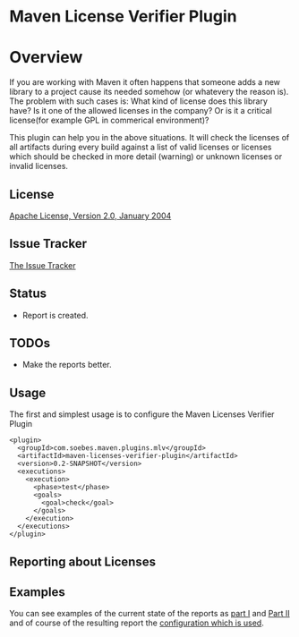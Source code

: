 # Maven License Verifier Plugin

# Overview

If you are working with Maven it often happens that someone adds a new library to 
a project cause its needed somehow (or whatevery the reason is). The problem with 
such cases is: What kind of license does this library have? Is it one of the 
allowed licenses in the company?  Or is it a critical license(for example GPL in 
commerical environment)?

This plugin can help you in the above situations. It will check the licenses of
all artifacts during every build against a list of valid licenses or licenses which should
be checked in more detail (warning) or unknown licenses or invalid licenses.

## License

[Apache License, Version 2.0, January 2004](http://www.apache.org/licenses/)

## Issue Tracker

[The Issue Tracker](http://supose.org/projects/show/mlv)

## Status

 * Report is created.


## TODOs

 * Make the reports better.

## Usage

The first and simplest usage is to configure the Maven Licenses Verifier Plugin

    <plugin>
      <groupId>com.soebes.maven.plugins.mlv</groupId>
      <artifactId>maven-licenses-verifier-plugin</artifactId>
      <version>0.2-SNAPSHOT</version>
      <executions>
        <execution>
          <phase>test</phase>
          <goals>
            <goal>check</goal>
          </goals>
        </execution>
      </executions>
    </plugin>

## Reporting about Licenses



Examples
--------

You can see examples of the current state of the reports as [part I](http://blog.soebes.de/uploads/Screenshot-Artifact-License-Categories.png)
 and [Part II](http://blog.soebes.de/uploads/Screenshot-Artifact-Categories.png) and of course
of the resulting report the [configuration which is used](http://blog.soebes.de/uploads/Screenshot-License-Configuration.png).


